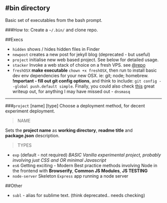 #bin directory
---
Basic set of executables from the bash prompt.

###How to:
Create a `~/.bin/` and clone repo.

##Execs

* `hidden` shows / hides hidden files in Finder
* `newpost` creates a new post for jekyll blog (deprecated - but useful)
* `project` initialise new web based project. See below for detailed usage.
* `stacker` Invoke a web stack of choice on a fresh VPS. see [@repo](https://github.com/vonKristoff/stacks)
* `freshOSX` __make executable__ `chown +x freshOSX`, then run to install basic dev env dependencies for your new OSX. ie: git; node; homebrew. **!mportant - fill out git config options**, and think to include: `git config --global push.default simple`. Finally, you could also check [this](http://mallinson.ca/osx-web-development/) great writeup out, for anything I may have missed out - `dnsmasq`

---

###`project` [name] [type]
Choose a deployment method, for decent experiment deployment.

>NAME  

Sets the **project name** as **working directory**, **readme title** and **package.json** description.

>TYPES

* `exp` (default - not required) *BASIC Vanilla experimental project, probably involving just CSS and OR minimal Javascript*
* `es6` Getting exciting - Modern Best practice methods involving Node in the frontend with **Browserify**, **Common JS Modules**, **JS TESTING**
* `node-server` Skeleton `Express` app running a node server 

##Other
* `subl` - alias for sublime text. (think deprecated.. needs checking)
